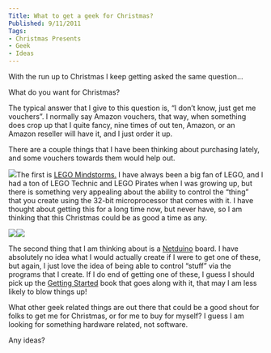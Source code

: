 ```yaml
---
Title: What to get a geek for Christmas?
Published: 9/11/2011
Tags:
- Christmas Presents
- Geek
- Ideas
---
```


With the run up to Christmas I keep getting asked the same question...

What do you want for Christmas?

The typical answer that I give to this question is, “I don’t know, just get me vouchers”. I normally say Amazon vouchers, that way, when something does crop up that I quite fancy, nine times of out ten, Amazon, or an Amazon reseller will have it, and I just order it up.

There are a couple things that I have been thinking about purchasing lately, and some vouchers towards them would help out.

[![](http://ws.assoc-amazon.co.uk/widgets/q?_encoding=UTF8&Format=_SL110_&ASIN=B001V7RF9U&MarketPlace=GB&ID=AsinImage&WS=1&tag=www6thprimeco-21&ServiceVersion=20070822)](http://www.amazon.co.uk/gp/product/B001V7RF9U/ref=as_li_ss_il?ie=UTF8&tag=www6thprimeco-21&linkCode=as2&camp=1634&creative=19450&creativeASIN=B001V7RF9U)The first is [LEGO Mindstorms.](http://www.amazon.co.uk/gp/product/B001V7RF9U/ref=as_li_ss_tl?ie=UTF8&tag=www6thprimeco-21&linkCode=as2&camp=1634&creative=19450&creativeASIN=B001V7RF9U) I have always been a big fan of LEGO, and I had a ton of LEGO Technic and LEGO Pirates when I was growing up, but there is something very appealing about the ability to control the “thing” that you create using the 32-bit microprocessor that comes with it. I have thought about getting this for a long time now, but never have, so I am thinking that this Christmas could be as good a time as any.

[![](http://ws.assoc-amazon.co.uk/widgets/q?_encoding=UTF8&Format=_SL110_&ASIN=B004FRZ4E6&MarketPlace=GB&ID=AsinImage&WS=1&tag=www6thprimeco-21&ServiceVersion=20070822)](http://www.amazon.co.uk/gp/product/B004FRZ4E6/ref=as_li_ss_il?ie=UTF8&tag=www6thprimeco-21&linkCode=as2&camp=1634&creative=19450&creativeASIN=B004FRZ4E6)![](http://www.assoc-amazon.co.uk/e/ir?t=www6thprimeco-21&l=as2&o=2&a=B004FRZ4E6)

The second thing that I am thinking about is a [Netduino](http://www.amazon.co.uk/gp/product/B004FRZ4E6/ref=as_li_ss_tl?ie=UTF8&tag=www6thprimeco-21&linkCode=as2&camp=1634&creative=19450&creativeASIN=B004FRZ4E6) board. I have absolutely no idea what I would actually create if I were to get one of these, but again, I just love the idea of being able to control “stuff” via the programs that I create. If I do end of getting one of these, I guess I should pick up the [Getting Started](http://www.amazon.co.uk/gp/product/1449302459/ref=as_li_ss_tl?ie=UTF8&tag=www6thprimeco-21&linkCode=as2&camp=1634&creative=19450&creativeASIN=1449302459) book that goes along with it, that may I am less likely to blow things up!

What other geek related things are out there that could be a good shout for folks to get me for Christmas, or for me to buy for myself? I guess I am looking for something hardware related, not software.

Any ideas?
